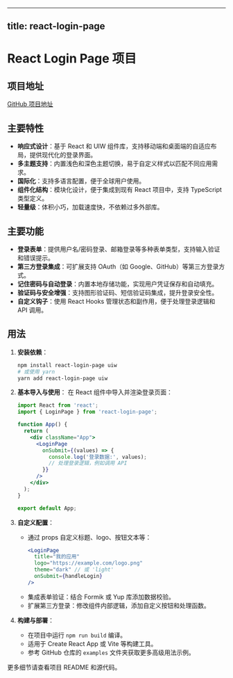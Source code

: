 
---
title: react-login-page
---

# React Login Page 项目

## 项目地址
[GitHub 项目地址](https://github.com/uiwjs/react-login-page)

## 主要特性
- **响应式设计**：基于 React 和 UIW 组件库，支持移动端和桌面端的自适应布局，提供现代化的登录界面。
- **多主题支持**：内置浅色和深色主题切换，易于自定义样式以匹配不同应用需求。
- **国际化**：支持多语言配置，便于全球用户使用。
- **组件化结构**：模块化设计，便于集成到现有 React 项目中，支持 TypeScript 类型定义。
- **轻量级**：体积小巧，加载速度快，不依赖过多外部库。

## 主要功能
- **登录表单**：提供用户名/密码登录、邮箱登录等多种表单类型，支持输入验证和错误提示。
- **第三方登录集成**：可扩展支持 OAuth（如 Google、GitHub）等第三方登录方式。
- **记住密码与自动登录**：内置本地存储功能，实现用户凭证保存和自动填充。
- **验证码与安全增强**：支持图形验证码、短信验证码集成，提升登录安全性。
- **自定义钩子**：使用 React Hooks 管理状态和副作用，便于处理登录逻辑和 API 调用。

## 用法
1. **安装依赖**：
   ```bash
   npm install react-login-page uiw
   # 或使用 yarn
   yarn add react-login-page uiw
   ```

2. **基本导入与使用**：
   在 React 组件中导入并渲染登录页面：
   ```jsx
   import React from 'react';
   import { LoginPage } from 'react-login-page';

   function App() {
     return (
       <div className="App">
         <LoginPage
           onSubmit={(values) => {
             console.log('登录数据:', values);
             // 处理登录逻辑，例如调用 API
           }}
         />
       </div>
     );
   }

   export default App;
   ```

3. **自定义配置**：
   - 通过 props 自定义标题、logo、按钮文本等：
     ```jsx
     <LoginPage
       title="我的应用"
       logo="https://example.com/logo.png"
       theme="dark" // 或 'light'
       onSubmit={handleLogin}
     />
     ```
   - 集成表单验证：结合 Formik 或 Yup 库添加数据校验。
   - 扩展第三方登录：修改组件内部逻辑，添加自定义按钮和处理函数。

4. **构建与部署**：
   - 在项目中运行 `npm run build` 编译。
   - 适用于 Create React App 或 Vite 等构建工具。
   - 参考 GitHub 仓库的 `examples` 文件夹获取更多高级用法示例。

更多细节请查看项目 README 和源代码。